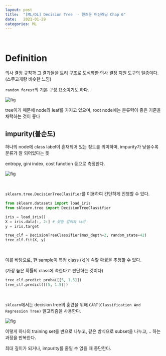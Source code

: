 ```yaml
---
layout: post
title:  "[ML/DL] Decision Tree  - 핸즈온 머신러닝 Chap 6"
date:   2021-01-29
categories: ML
---
```



<br>



# Definition

의사 결정 규칙과 그 결과들을 트리 구조로 도식화한 의사 결정 지원 도구의 일종이다. (스무고개랑 비슷한 느낌)

`random forest`의 기본 구성 요소이기도 하다.


![fig](https://miro.medium.com/max/781/1*fGX0_gacojVa6-njlCrWZw.png)



tree이기 때문에 node와 leaf를 가지고 있으며, root node에는 분류력이 좋은 기준을 채택하는 것이 좋다



## impurity(불순도)

하나의 node에 class label이 혼재되어 있는 정도를 의미하며, impurity가 낮을수록 분류가 잘 되어있다는 뜻

entropy, gini index, cost function 등으로 측정한다.


![fig](https://www.michaelfxu.com/assets/images/posts/xgboost/decision_tree/gini_formula.png)


<br>


`sklearn.tree.DecisionTreeClasifier`를 이용하여 간단하게 진행할 수 있다.


```Python
from sklearn.datasets import load_iris
from sklearn.tree import DecisionTreeClassifier

iris = load_iris()
X = iris.data[:, 2:] # 꽃잎 길이와 너비
y = iris.target

tree_clf = DecisionTreeClassifier(max_depth=2, random_state=42)
tree_clf.fit(X, y)
```



<br>


이를 바탕으로, 한 sample이 특정 class (k)에 속할 확률을 추정할 수 있다.

(가장 높은 확률의 class에 속한다고 판단하는 것이다)

```Python
tree_clf.predict_proba([[5, 1.5]])
tree_clf.predict([[5, 1.5]])
```


<br>

`sklearn`에서는 decision tree의 훈련을 위해 `CART(Classification And Regression Tree)` 알고리즘을 사용한다.

![fig](https://image.slidesharecdn.com/decisiontree-170612123757/95/decision-tree-10-638.jpg?cb=1497271742)

이렇게 하나의 training set를 반으로 나누고, 같은 방식으로 subset을 나누고, .. 하는 과정을 반복한다.

최대 깊이가 되거나, impurity를 줄일 수 없을 때 중단한다.


<br>
